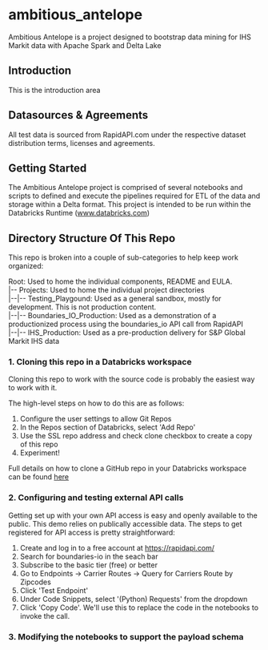 # ambitious_antelope
Ambitious Antelope is a project designed to bootstrap data mining for IHS Markit data with Apache Spark and Delta Lake

## Introduction
This is the introduction area

## Datasources & Agreements
All test data is sourced from RapidAPI.com under the respective dataset distribution terms, licenses and agreements.

## Getting Started
The Ambitious Antelope project is comprised of several notebooks and scripts to defined and execute the pipelines required for ETL of the data and storage within a Delta format. This project is intended to be run within the Databricks Runtime (www.databricks.com)

## Directory Structure Of This Repo
This repo is broken into a couple of sub-categories to help keep work organized:

Root: Used to home the individual components, README and EULA.
<br/>|-- Projects: Used to home the individual project directories
<br/>|--|-- Testing_Playgound: Used as a general sandbox, mostly for development. This is not production content.
<br/>|--|-- Boundaries_IO_Production: Used as a demonstration of a productionized process using the boundaries_io API call from RapidAPI
<br/>|--|-- IHS_Production: Used as a pre-production delivery for S&P Global Markit IHS data

### 1. Cloning this repo in a Databricks workspace
Cloning this repo to work with the source code is probably the easiest way to work with it. 

The high-level steps on how to do this are as follows:
1. Configure the user settings to allow Git Repos
2. In the Repos section of Databricks, select 'Add Repo'
3. Use the SSL repo address and check clone checkbox to create a copy of this repo
4. Experiment!

Full details on how to clone a GitHub repo in your Databricks workspace can be found [here](https://docs.databricks.com/repos/git-operations-with-repos.html#clone-a-git-repo--other-common-git-operations)
### 2. Configuring and testing external API calls

Getting set up with your own API access is easy and openly available to the public. This demo relies on publically accessible data. The steps to get registered for API access is pretty straightforward:

1. Create and log in to a free account at https://rapidapi.com/
2. Search for boundaries-io in the seach bar
3. Subscribe to the basic tier (free) or better
4. Go to Endpoints -> Carrier Routes -> Query for Carriers Route by Zipcodes
5. Click 'Test Endpoint'
6. Under Code Snippets, select '(Python) Requests' from the dropdown
7. Click 'Copy Code'. We'll use this to replace the code in the notebooks to invoke the call.
### 3. Modifying the notebooks to support the payload schema
